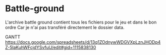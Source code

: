 # Battle-ground
L'archive battle ground contient tous les fichiers pour le jeu et dans le bon ordre
Car je n'ai pas transféré directement le dossier data.

GANTT
https://docs.google.com/spreadsheets/d/13q1ZOdnywWDGVXpLznJHODp4Z-5laKuhWFcjdYSvfuU/edit#gid=1115838130

